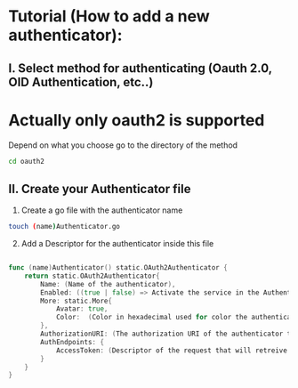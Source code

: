 # Tutorial (How to add a new authenticator):

## I. Select method for authenticating (Oauth 2.0, OID Authentication, etc..)
Actually only oauth2 is supported
=============

Depend on what you choose go to the directory of the method
```sh
cd oauth2
```

## II. Create your Authenticator file

1. Create a go file with the authenticator name
```sh
touch (name)Authenticator.go
```

2. Add a Descriptor for the authenticator inside this file
```go

func (name)Authenticator() static.OAuth2Authenticator {
	return static.OAuth2Authenticator{
        Name: (Name of the authenticator),
        Enabled: ((true | false) => Activate the service in the Authentication Modal),
        More: static.More{
			Avatar: true,
			Color:  (Color in hexadecimal used for color the authenticator box in client),
		},
        AuthorizationURI: (The authorization URI of the authenticator that will be used),
        AuthEndpoints: {
            AccessToken: (Descriptor of the request that will retreive the access token, See the documentation about RequestLibrary)
        }
	}
}